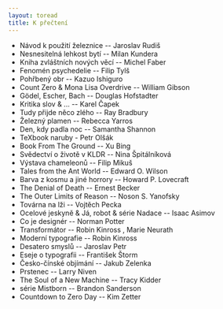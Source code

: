 ```yaml
---
layout: toread
title: K přečtení
---
```


- Návod k použití železnice -- Jaroslav Rudiš 
- Nesnesitelná lehkost bytí -- Milan Kundera
- Kniha zvláštních nových věcí -- Michel Faber 
- Fenomén psychedelie -- Filip Tylš 
- Pohřbený obr -- Kazuo Ishiguro
- Count Zero & Mona Lisa Overdrive -- William Gibson
- Gödel, Escher, Bach -- Douglas Hofstadter
- Kritika slov & ... -- Karel Čapek
- Tudy přijde něco zlého -- Ray Bradbury
- Železný plamen -- Rebecca Yarros
- Den, kdy padla noc -- Samantha Shannon
- TeXbook naruby - Petr Olšák
- Book From The Ground -- Xu Bing
- Svědectví o životě v KLDR -- Nina Špitálníková
- Výstava chameleonů -- Filip Mikuš
- Tales from the Ant World -- Edward O. Wilson
- Barva z kosmu a jiné horrory -- Howard P. Lovecraft
- The Denial of Death -- Ernest Becker
- The Outer Limits of Reason -- Noson S. Yanofsky
- Továrna na lži -- Vojtěch Pecka
- Ocelové jeskyně & Já, robot & série Nadace -- Isaac Asimov
- Co je designér -- Norman Potter
- Transformátor -- Robin Kinross , Marie Neurath
- Moderní typografie -- Robin Kinross
- Desatero smyslů -- Jaroslav Petr
- Eseje o typografii -- František Štorm
- Česko-čínské objímání -- Jakub Zelenka
- Prstenec -- Larry Niven
- The Soul of a New Machine -- Tracy Kidder
- série Mistborn -- Brandon Sanderson
- Countdown to Zero Day -- Kim Zetter
